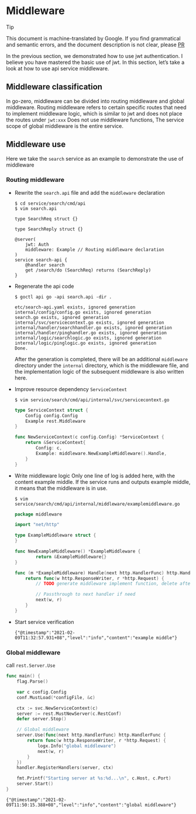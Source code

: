 # Middleware
> [!TIP]
> This document is machine-translated by Google. If you find grammatical and semantic errors, and the document description is not clear, please [PR](doc-contibute.md)

In the previous section, we demonstrated how to use jwt authentication. I believe you have mastered the basic use of jwt. In this section, let’s take a look at how to use api service middleware.

## Middleware classification
In go-zero, middleware can be divided into routing middleware and global middleware. Routing middleware refers to certain specific routes that need to implement middleware logic, which is similar to jwt and does not place the routes under `jwt:xxx` Does not use middleware functions,
The service scope of global middleware is the entire service.

## Middleware use
Here we take the `search` service as an example to demonstrate the use of middleware

### Routing middleware
* Rewrite the `search.api` file and add the `middleware` declaration
    ```shell
    $ cd service/search/cmd/api
    $ vim search.api
    ```
    ```text
    type SearchReq struct {}
  
    type SearchReply struct {}
  
    @server(
        jwt: Auth
        middleware: Example // Routing middleware declaration
    )
    service search-api {
        @handler search
        get /search/do (SearchReq) returns (SearchReply)
    }
    ```
* Regenerate the api code
    ```shell
    $ goctl api go -api search.api -dir . 
    ```
    ```text
    etc/search-api.yaml exists, ignored generation
    internal/config/config.go exists, ignored generation
    search.go exists, ignored generation
    internal/svc/servicecontext.go exists, ignored generation
    internal/handler/searchhandler.go exists, ignored generation
    internal/handler/pinghandler.go exists, ignored generation
    internal/logic/searchlogic.go exists, ignored generation
    internal/logic/pinglogic.go exists, ignored generation
    Done.
    ```
  After the generation is completed, there will be an additional `middleware` directory under the `internal` directory, which is the middleware file, and the implementation logic of the subsequent middleware is also written here.
*  Improve resource dependency `ServiceContext`
    ```shell
    $ vim service/search/cmd/api/internal/svc/servicecontext.go
    ```
    ```go
    type ServiceContext struct {
        Config config.Config
        Example rest.Middleware
    }

    func NewServiceContext(c config.Config) *ServiceContext {
        return &ServiceContext{
            Config: c,
            Example: middleware.NewExampleMiddleware().Handle,
        }
    }
    ```
* Write middleware logic
  Only one line of log is added here, with the content example middle. If the service runs and outputs example middle, it means that the middleware is in use.
  
    ```shell
    $ vim service/search/cmd/api/internal/middleware/examplemiddleware.go
    ```
    ```go
    package middleware

    import "net/http"
    
    type ExampleMiddleware struct {
    }
    
    func NewExampleMiddleware() *ExampleMiddleware {
            return &ExampleMiddleware{}
    }
    
    func (m *ExampleMiddleware) Handle(next http.HandlerFunc) http.HandlerFunc {
        return func(w http.ResponseWriter, r *http.Request) {
            // TODO generate middleware implement function, delete after code implementation
    
            // Passthrough to next handler if need
            next(w, r)
        }
    }
    ```
* Start service verification
    ```text
    {"@timestamp":"2021-02-09T11:32:57.931+08","level":"info","content":"example middle"}
    ```

### Global middleware
call `rest.Server.Use`
```go
func main() {
	flag.Parse()

	var c config.Config
	conf.MustLoad(*configFile, &c)

	ctx := svc.NewServiceContext(c)
	server := rest.MustNewServer(c.RestConf)
	defer server.Stop()

    // Global middleware
	server.Use(func(next http.HandlerFunc) http.HandlerFunc {
		return func(w http.ResponseWriter, r *http.Request) {
			logx.Info("global middleware")
			next(w, r)
		}
	})
	handler.RegisterHandlers(server, ctx)

	fmt.Printf("Starting server at %s:%d...\n", c.Host, c.Port)
	server.Start()
}
```
```text
{"@timestamp":"2021-02-09T11:50:15.388+08","level":"info","content":"global middleware"}
```
